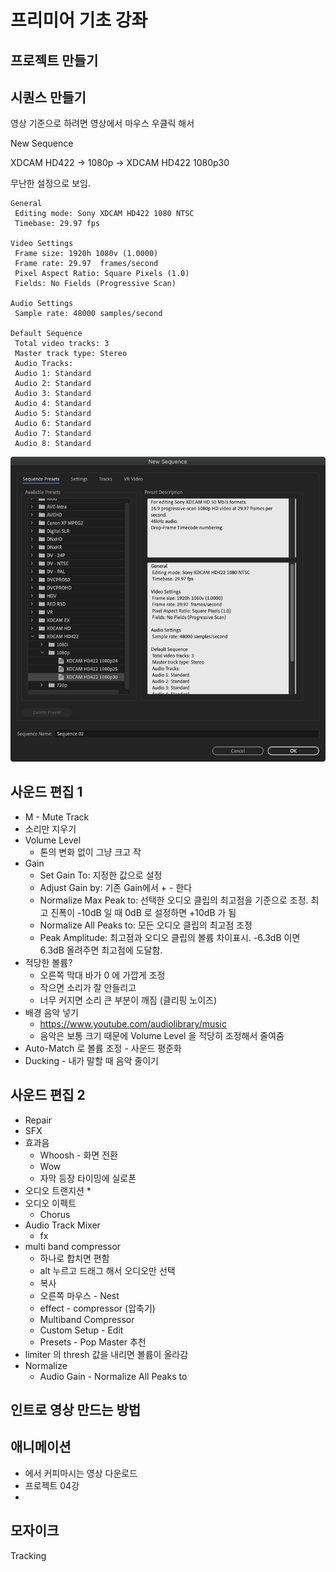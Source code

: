 # 프리미어 기초 강좌

## 프로젝트 만들기

## 시퀀스 만들기
영상 기준으로 하려면 영상에서 마우스 우클릭 해서 

New Sequence

XDCAM HD422 -> 1080p -> XDCAM HD422 1080p30

무난한 설정으로 보임.
```
General
 Editing mode: Sony XDCAM HD422 1080 NTSC
 Timebase: 29.97 fps

Video Settings
 Frame size: 1920h 1080v (1.0000)
 Frame rate: 29.97  frames/second
 Pixel Aspect Ratio: Square Pixels (1.0)
 Fields: No Fields (Progressive Scan)

Audio Settings
 Sample rate: 48000 samples/second

Default Sequence
 Total video tracks: 3
 Master track type: Stereo
 Audio Tracks:
 Audio 1: Standard
 Audio 2: Standard
 Audio 3: Standard
 Audio 4: Standard
 Audio 5: Standard
 Audio 6: Standard
 Audio 7: Standard
 Audio 8: Standard
```

![](new_sequence.png)

## 사운드 편집 1
* M - Mute Track
* 소리만 지우기
* Volume Level
  * 톤의 변화 없이 그냥 크고 작
* Gain
  * Set Gain To: 지정한 값으로 설정
  * Adjust Gain by: 기존 Gain에서 + - 한다
  * Normalize Max Peak to: 선택한 오디오 클립의 최고점을 기준으로 조정. 최고 진폭이 -10dB 일 때 0dB 로 설정하면 +10dB 가 됨
  * Normalize All Peaks to: 모든 오디오 클립의 최고점 조정
  * Peak Amplitude: 최고점과 오디오 클립의 볼륨 차이표시. -6.3dB 이면 6.3dB 올려주면 최고점에 도달함.
* 적당한 볼륨?
  * 오른쪽 막대 바가 0 에 가깝게 조정
  * 작으면 소리가 잘 안들리고
  * 너무 커지면 소리 큰 부분이 깨짐 (클리핑 노이즈)
* 배경 음악 넣기
  * https://www.youtube.com/audiolibrary/music
  * 음악은 보통 크기 때문에 Volume Level 을 적당히 조정해서 줄여줌
* Auto-Match 로 볼륨 조정 - 사운드 평준화
* Ducking - 내가 말할 때 음악 줄이기



## 사운드 편집 2
* Repair
* SFX
* 효과음
  * Whoosh - 화면 전환
  * Wow
  * 자막 등장 타이밍에 실로폰
* 오디오 트랜지션
  * 
* 오디오 이펙트
  * Chorus
* Audio Track Mixer
  * fx
* multi band compressor
  * 하나로 합치면 편함
  * alt 누르고 드래그 해서 오디오만 선택
  * 복사
  * 오른쪽 마우스 - Nest
  * effect - compressor (압축기)
  * Multiband Compressor
  * Custom Setup - Edit
  * Presets - Pop Master 추천
 * limiter 의 thresh 값을 내리면 볼륨이 올라감
* Normalize
  * Audio Gain - Normalize All Peaks to

## 인트로 영상 만드는 방법

## 애니메이션
* [](https://mixkit.co/videos/coffee-and-cafe/) 에서 커피마시는 영상 다운로드
* 프로젝트 04강
* 

## 모자이크
Tracking